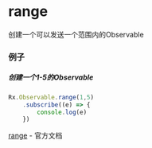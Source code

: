 # range

创建一个可以发送一个范围内的Observable

### 例子

##### 创建一个1-5的Observable

```js
Rx.Observable.range(1,5)
    .subscribe((e) => {
        console.log(e)
    })

```

[range](http://reactivex.io/rxjs/class/es6/Observable.js~Observable.html#static-method-range) - 官方文档